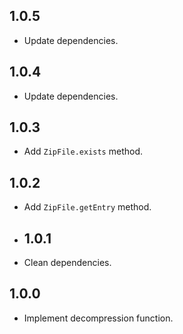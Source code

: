 ## 1.0.5

- Update dependencies.

## 1.0.4

- Update dependencies.

## 1.0.3

- Add `ZipFile.exists` method.

## 1.0.2

- Add `ZipFile.getEntry` method.

- ## 1.0.1

- Clean dependencies.

## 1.0.0

- Implement decompression function.
